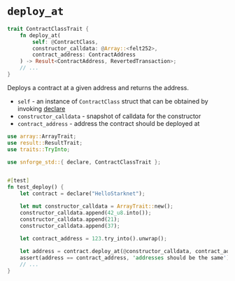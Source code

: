 # `deploy_at`

```rust
trait ContractClassTrait {
    fn deploy_at(
        self: @ContractClass,
        constructor_calldata: @Array::<felt252>,
        contract_address: ContractAddress
    ) -> Result<ContractAddress, RevertedTransaction>;
    // ...
}
```

Deploys a contract at a given address and returns the address.

- `self` - an instance of `ContractClass` struct that can be obtained by invoking [declare](./declare.md)
- `constructor_calldata` - snapshot of calldata for the constructor
- `contract_address` - address the contract should be deployed at

```rust
use array::ArrayTrait;
use result::ResultTrait;
use traits::TryInto;

use snforge_std::{ declare, ContractClassTrait };


#[test]
fn test_deploy() {
    let contract = declare("HelloStarknet");

    let mut constructor_calldata = ArrayTrait::new();
    constructor_calldata.append(42_u8.into());
    constructor_calldata.append(21);
    constructor_calldata.append(37);
    
    let contract_address = 123.try_into().unwrap();

    let address = contract.deploy_at(@constructor_calldata, contract_address).unwrap();
    assert(address == contract_address, 'addresses should be the same');  // this assert passes
    // ...
}
```
